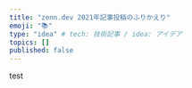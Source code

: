 ```yaml
---
title: "zenn.dev 2021年記事投稿のふりかえり"
emoji: "📚"
type: "idea" # tech: 技術記事 / idea: アイデア
topics: []
published: false
---
```


test